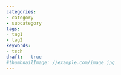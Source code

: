 ```yaml
---
categories:
- category
- subcategory
tags:
- tag1
- tag2
keywords:
- tech
draft:   true
#thumbnailImage: //example.com/image.jpg
---
```


<!--more-->
